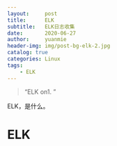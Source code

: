 ```yaml
---
layout:     post
title:      ELK
subtitle:   ELK日志收集
date:       2020-06-27
author:     yuanmie
header-img: img/post-bg-elk-2.jpg
catalog: true
categories: Linux
tags:
    - ELK
---
```


> “ELK on1. ”

ELK，是什么。

# ELK



